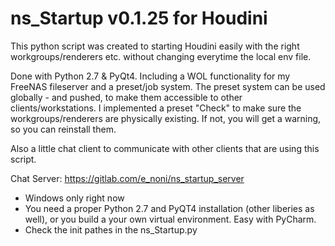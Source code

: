 # ns_Startup v0.1.25 for Houdini

This python script was created to starting Houdini easily with the right 
workgroups/renderers etc. without changing everytime the local env file.

Done with Python 2.7 & PyQt4. Including a WOL functionality for my FreeNAS fileserver and a preset/job system. 
The preset system can be used globally - and pushed, to make them accessible to other clients/workstations. 
I implemented a preset "Check" to make sure the workgroups/renderers are physically existing. 
If not, you will get a warning, so you can reinstall them.

Also a little chat client to communicate with other clients that are using this script.

Chat Server: https://gitlab.com/e_noni/ns_startup_server

- Windows only right now
- You need a proper Python 2.7 and PyQT4 installation (other liberies as well), or you build a your own virtual environment. Easy with PyCharm.
- Check the init pathes in the ns_Startup.py